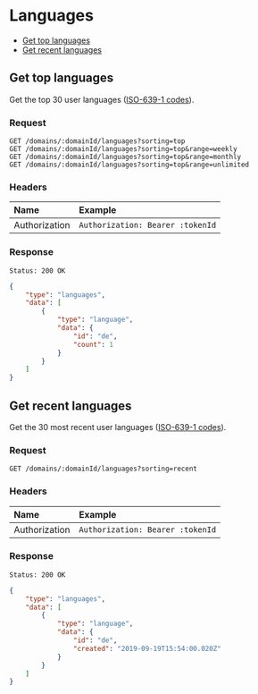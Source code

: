 # Languages

- [Get top languages](#get-top-languages)
- [Get recent languages](#get-recent-languages)

## Get top languages

Get the top 30 user languages ([ISO-639-1 codes](https://en.wikipedia.org/wiki/List_of_ISO_639-1_codes)).

### Request

```
GET /domains/:domainId/languages?sorting=top
GET /domains/:domainId/languages?sorting=top&range=weekly
GET /domains/:domainId/languages?sorting=top&range=monthly
GET /domains/:domainId/languages?sorting=top&range=unlimited
```

### Headers

| Name | Example |
|:-----------|:------------|
| Authorization | `Authorization: Bearer :tokenId` |

### Response

```
Status: 200 OK
```

```json
{
	"type": "languages",
	"data": [
		{
			"type": "language",
			"data": {
				"id": "de",
				"count": 1
			}
		}
	]
}
```

## Get recent languages

Get the 30 most recent user languages ([ISO-639-1 codes](https://en.wikipedia.org/wiki/List_of_ISO_639-1_codes)).

### Request

```
GET /domains/:domainId/languages?sorting=recent
```

### Headers

| Name | Example |
|:-----------|:------------|
| Authorization | `Authorization: Bearer :tokenId` |

### Response

```
Status: 200 OK
```

```json
{
	"type": "languages",
	"data": [
		{
			"type": "language",
			"data": {
				"id": "de",
				"created": "2019-09-19T15:54:00.020Z"
			}
		}
	]
}
```